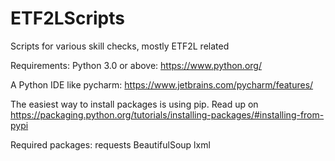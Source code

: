 # ETF2LScripts
Scripts for various skill checks, mostly ETF2L related


Requirements:
Python 3.0 or above: https://www.python.org/

A Python IDE like pycharm: https://www.jetbrains.com/pycharm/features/

The easiest way to install packages is using pip. Read up on https://packaging.python.org/tutorials/installing-packages/#installing-from-pypi

Required packages:
requests
BeautifulSoup
lxml
